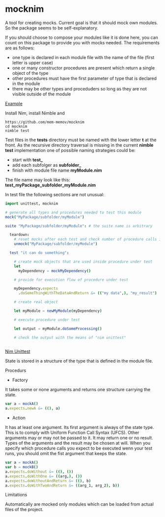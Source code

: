 # mocknim

A tool for creating mocks. Current goal is that it should mock own modules. So the package seems to be self-explanatory. 

If you should choose to compose your modules like it is done here, you can count on this package to provide you with mocks needed. The requirements are as follows:

* one type is declared in each module file with the name of the file (first letter is upper case)
* one or many constructor procedures are present which return a single object of the type
* other procedures must have the first parameter of type that is declared in the module
* there may be other types and proceduders so long as they are not visible outside of the module

[Example](src/mocknim/name.nim)

Install Nim, install Nimble and

```
https://github.com/mem-memov/mocknim
cd mocknim
nimble test
```

Test files in the **tests** directory must be named with the lower letter **t** at the front. As the recursive directory traversal is missing in the current **nimble test** implementation one of possible naming strategies could be:

* start with **test_**
* add each subfolger as **subfolder_**
* finish with module file name **myModule.nim**

The file name may look like this: **test_myPackage_subfolder_myModule.nim**

In test file the following sections are not unusual:

```nim
import unittest, mocknim

# generate all types and procedures needed to test this module
mock("MyPackage/subfolder/myModule")

suite "MyPackage/subfolder/myModule": # the suite name is arbitrary

  teardown:
    # reset mocks after each test and check number of procedure calls in the test
    unmock("MyPackage/subfolder/myModule")

  test "it can do something":

    # create mock objects that are used inside procedure under test
    let
      myDependency = mockMyDependency()

    # provide for execution flow of procedure under test

    myDependency.expects
      .doSomeThingWithTheDataAndReturn &= (("my data",), "my_result")

    # create real object

    let myModule = newMyModule(myDependency)

    # execute procedure under test

    let output = myModule.doSomeProcessing()

    # check the output with the means of "nim unittest"
    
```


[Nim Unittest](https://nim-lang.org/docs/unittest.html)

State is stored in a structure of the type that is defined in the module file.

Procedurs

* Factory

It takes some or none arguments and returns one structure carrying the state.

```nim
var a = mockA()
a.expects.newA &= ((), a)
```

* Action

It has at least one argument. Its first argument is always of the state type. This is to comply with Uniform Function Call Syntax (UFCS). Other arguments may or may not be passed to it. It may return one or no result. Types of the arguments and the result may be chosen at will. When you specify which procedure calls you expect to be executed wenn your test runs, you should omit the fist argument that keeps the state.

```nim
var a = mockA()
var b = mockB()
a.expects.doWithout &= ((), ())
a.expects.doWithOne &= ((arg,), ())
a.expects.doWithoutAndReturn &= ((), b)
a.expects.doWithTwoAndReturn &= ((arg_1, arg_2), b))
```

Limitations

Automatically are mocked only modules which can be loaded from actual files of the project. 